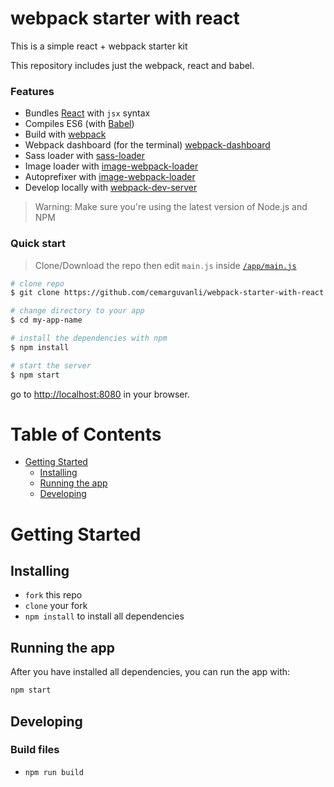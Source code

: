 # webpack starter with react

This is a simple react + webpack starter kit

This repository includes just the webpack, react and babel.


### Features

* Bundles [React](https://facebook.github.io/react/) with `jsx` syntax
* Compiles ES6 (with [Babel](https://babeljs.io/))
* Build with [webpack](https://webpack.github.io/)
* Webpack dashboard (for the terminal) [webpack-dashboard](https://github.com/FormidableLabs/webpack-dashboard)
* Sass loader with [sass-loader](https://github.com/jtangelder/sass-loader)
* Image loader with [image-webpack-loader](https://github.com/tcoopman/image-webpack-loader)
* Autoprefixer with [image-webpack-loader](https://github.com/passy/autoprefixer-loader)
* Develop locally with [webpack-dev-server](http://webpack.github.io/docs/webpack-dev-server.html)

>Warning: Make sure you're using the latest version of Node.js and NPM

### Quick start

> Clone/Download the repo then edit `main.js` inside [`/app/main.js`](/app/main.js)

```bash
# clone repo
$ git clone https://github.com/cemarguvanli/webpack-starter-with-react my-app-name

# change directory to your app
$ cd my-app-name

# install the dependencies with npm
$ npm install

# start the server
$ npm start
```

go to [http://localhost:8080](http://localhost:8080) in your browser.

# Table of Contents

* [Getting Started](#getting-started)
    * [Installing](#installing)
    * [Running the app](#running-the-app)
    * [Developing](#developing)

# Getting Started

## Installing

* `fork` this repo
* `clone` your fork
* `npm install` to install all dependencies

## Running the app

After you have installed all dependencies, you can run the app with:
```bash
npm start
```

## Developing

### Build files

* `npm run build`
